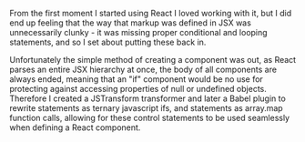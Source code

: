 From the first moment I started using React I loved working with it, but I did end up feeling that the way that markup was defined in JSX was unnecessarily clunky - it was missing proper conditional and looping statements, and so I set about putting these back in.

Unfortunately the simple method of creating a component was out, as React parses an entire JSX hierarchy at once, the body of all components are always ended, meaning that an "if" component would be no use for protecting against accessing properties of null or undefined objects. Therefore I created a JSTransform transformer and later a Babel plugin to rewrite <If> statements as ternary javascript ifs, and <For> statements as array.map function calls, allowing for these control statements to be used seamlessly when defining a React component. 
